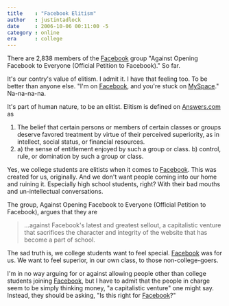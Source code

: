 ```yaml
---
title    : "Facebook Elitism"
author   : justintadlock
date     : 2006-10-06 00:11:00 -5
category : online
era      : college
---
```


There are 2,838 members of the <a href="http://www.facebook.com" title="Facebook's Website (New Window)" rel="external"> Facebook</a> group "Against Opening Facebook to Everyone (Official Petition to Facebook)."  So far.

It's our contry's value of elitism.  I admit it.  I have that feeling too.  To be better than anyone else.  "I'm on <a href="http://www.facebook.com" title="Facebook's Website (New Window)" rel="external"> Facebook</a>, and you're stuck on <a href="http://myspace.com" title="MySpace's Website (New Window)" rel="external"> MySpace</a>."  Na-na-na-na.

It's part of human nature, to be an elitist.  Elitism is defined on <a href="http://answers.com" title="Answer's Website (New Window)" rel="external"> Answers.com</a> as

<ol>
<li>The belief that certain persons or members of certain classes or groups deserve favored treatment by virtue of their perceived superiority, as in intellect, social status, or financial resources.</li>
<li>
a) the sense of entitlement enjoyed by such a group or class.
b) control, rule, or domination by such a group or class.
</li>
</ol>

Yes, we college students are elitists when it comes to <a href="http://www.facebook.com" title="Facebook's Website (New Window)" rel="external"> Facebook</a>.  This was created for us, originally.  And we don't want people coming into our home and ruining it.  Especially high school students, right?  With their bad mouths and un-intellectual conversations.

The group, Against Opening Facebook to Everyone (Official Petition to Facebook), argues that they are

> ...against Facebook's latest and greatest sellout, a capitalistic venture that sacrifices the character and integrity of the website that has become a part of school.

The sad truth is, we college students want to feel special.  <a href="http://www.facebook.com" title="Facebook's Website (New Window)" rel="external"> Facebook</a> was for us.  We want to feel superior, in our own class, to those non-college-goers.

I'm in no way arguing for or against allowing people other than college students joining <a href="http://www.facebook.com" title="Facebook's Website (New Window)" rel="external"> Facebook</a>, but I have to admit that the people in charge seem to be simply thinking money, "a capitalistic venture" one might say.  Instead, they should be asking, "Is this right for <a href="http://www.facebook.com" title="Facebook's Website (New Window)" rel="external"> Facebook</a>?"
